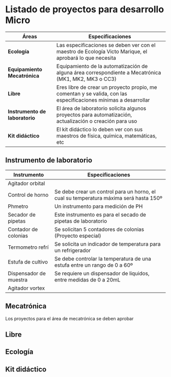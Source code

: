 # Listado de proyectos para desarrollo Micro

|Áreas|Especificaciones
|-|-|
|**Ecología**| Las especificaciones se deben ver con el maestro de Ecología Victo Marique, el aprobará lo que necesita
|**Equipamiento Mecatrónica**| Equipamiento de la automatización de alguna área correspondiente a Mecatrónica (MK1, MK2, MK3 o CC3)
|**Libre**| Eres libre de crear un proyecto propio, me comentan y se valida, con las especificaciones mínimas a desarrollar
|**Instrumento de laboratorio**| El área de laboratorio solicita algunos proyectos para automatización, actualización o creación para uso
|**Kit didáctico**| El kit didáctico lo deben ver con sus maestros de física, química, matemáticas, etc

## Instrumento de laboratorio

|Instrumento|Especificaciones|
|-|-|
|Agitador orbital||
|Control de horno| Se debe crear un control para un horno, el cual su temperatura máxima será hasta 150º|
|Phmetro| Un instrumento para medición de PH|
|Secador de pipetas| Este instrumento es para el secado de pipetas de laboratorio|
|Contador de colonias| Se solicitan 5 contadores de colonias (Proyecto especial)|
|Termometro refrí| Se solicita un indicador de temperatura para un refrigerador|
|Estufa de cultivo| Se debe controlar la temperatura de una estufa entre un rango de 0 a 60º|
|Dispensador de muestra| Se requiere un dispensador de liquidos, entre medidas de 0 a 20mL|
|Agitador vortex||

## Mecatrónica

Los proyectos para el área de mecatrónica se deben aprobar 

## Libre

## Ecología

## Kit didáctico